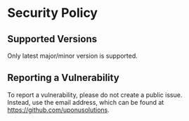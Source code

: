 # Security Policy

## Supported Versions

Only latest major/minor version is supported. 

## Reporting a Vulnerability

To report a vulnerability, please do not create a public issue. \
Instead, use the email address, which can be found at https://github.com/uponusolutions.